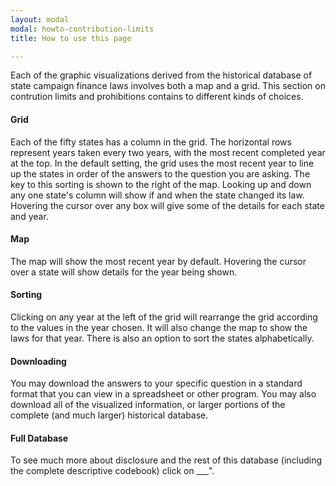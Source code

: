 ```yaml
---
layout: modal
modal: howto-contribution-limits
title: How to use this page

---
```


Each of the graphic visualizations derived from the historical database of state
campaign finance laws involves both a map and a grid. This section on contrution
limits and prohibitions contains to different kinds of choices.

#### Grid

Each of the fifty states has a column in the grid. The horizontal rows represent
years taken every two years, with the most recent completed year at the top. In
the default setting, the grid uses the most recent year to line up the states in
order of the answers to the question you are asking. The key to this sorting is
shown to the right of the map. Looking up and down any one state's column will
show if and when the state changed its law. Hovering the cursor over any box
will give some of the details for each state and year.

#### Map

The map will show the most recent year by default. Hovering the cursor over a
state will show details for the year being shown.

#### Sorting

Clicking on any year at the left of the grid will rearrange the grid according
to the values in the year chosen. It will also change the map to show the laws
for that year. There is also an option to sort the states alphabetically.

#### Downloading

You may download the answers to your specific question in a standard format that
you can view in a spreadsheet or other program. You may also download all of the
visualized information, or larger portions of the complete (and much larger)
historical database.

#### Full Database

To see much more about disclosure and the rest of this database (including the
complete descriptive codebook) click on ___".
